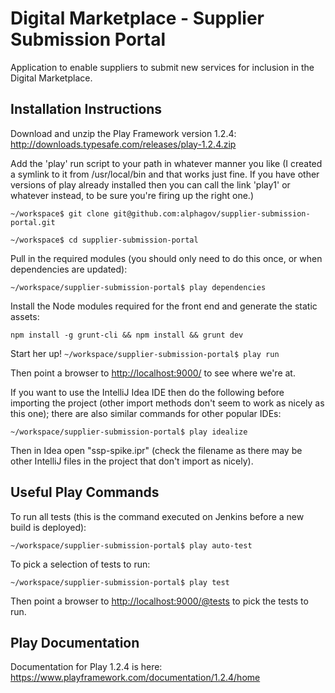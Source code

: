 Digital Marketplace - Supplier Submission Portal
================================================

Application to enable suppliers to submit new services for inclusion in the Digital Marketplace.

Installation Instructions
-------------------------

Download and unzip the Play Framework version 1.2.4:
http://downloads.typesafe.com/releases/play-1.2.4.zip

Add the 'play' run script to your path in whatever manner you like (I created a symlink to it from /usr/local/bin and that works just fine. If you have other versions of play already installed then you can call the link 'play1' or whatever instead, to be sure you're firing up the right one.)

`~/workspace$ git clone git@github.com:alphagov/supplier-submission-portal.git`

`~/workspace$ cd supplier-submission-portal`

Pull in the required modules (you should only need to do this once, or when dependencies are updated):

`~/workspace/supplier-submission-portal$ play dependencies`

Install the Node modules required for the front end and generate the static assets:

`npm install -g grunt-cli && npm install && grunt dev`

Start her up!
`~/workspace/supplier-submission-portal$ play run`

Then point a browser to [http://localhost:9000/](http://localhost:9000/) to see where we're at.

If you want to use the IntelliJ Idea IDE then do the following before importing the project (other import methods don't seem to work as nicely as this one); there are also similar commands for other popular IDEs:

`~/workspace/supplier-submission-portal$ play idealize`

Then in Idea open "ssp-spike.ipr" (check the filename as there may be other IntelliJ files in the project that don't import as nicely).



Useful Play Commands
--------------------

To run all tests (this is the command executed on Jenkins before a new build is deployed):

`~/workspace/supplier-submission-portal$ play auto-test`

To pick a selection of tests to run:

`~/workspace/supplier-submission-portal$ play test`

Then point a browser to [http://localhost:9000/@tests](http://localhost:9000/@tests) to pick the tests to run.

Play Documentation
------------------

Documentation for Play 1.2.4 is here: https://www.playframework.com/documentation/1.2.4/home

